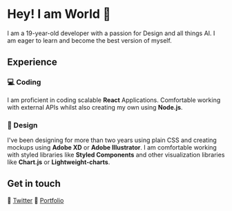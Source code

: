 # Hey! I am World 👋

I am a 19-year-old developer with a passion for Design and all things AI. I am eager to learn and become the best version of myself.

## Experience

### 💻 Coding

I am proficient in coding scalable **React** Applications. Comfortable working with external APIs whilst also creating my own using **Node.js**. 

### 🎨 Design

I've been designing for more than two years using plain CSS and creating mockups using **Adobe XD** or **Adobe Illustrator**. I am comfortable working with styled libraries like **Styled Components** and other visualization libraries like **Chart.js** or **Lightweight-charts**.

## Get in touch

🔗 [Twitter](https://twitter.com/worldlessworld)
🔗 [Portfolio](https://www.worldlessworld.io/)

